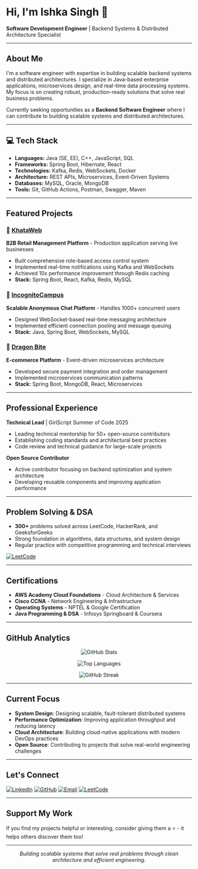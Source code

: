 # Hi, I'm Ishka Singh 👋

**Software Development Engineer** | Backend Systems & Distributed Architecture Specialist

---

## About Me

I'm a software engineer with expertise in building scalable backend systems and distributed architectures. I specialize in Java-based enterprise applications, microservices design, and real-time data processing systems. My focus is on creating robust, production-ready solutions that solve real business problems.

Currently seeking opportunities as a **Backend Software Engineer** where I can contribute to building scalable systems and distributed architectures.

---
## 💻 Tech Stack

- **Languages:** Java (SE, EE), C++, JavaScript, SQL  
- **Frameworks:** Spring Boot, Hibernate, React  
- **Technologies:** Kafka, Redis, WebSockets, Docker  
- **Architecture:** REST APIs, Microservices, Event-Driven Systems  
- **Databases:** MySQL, Oracle, MongoDB  
- **Tools:** Git, GitHub Actions, Postman, Swagger, Maven
---

## Featured Projects

### 🏢 [KhataWeb](https://github.com/ishkasingh/Khata-web)
**B2B Retail Management Platform** - Production application serving live businesses
- Built comprehensive role-based access control system
- Implemented real-time notifications using Kafka and WebSockets
- Achieved 10x performance improvement through Redis caching
- **Stack:** Spring Boot, React, Kafka, Redis, MySQL

### 💬 [IncognitoCampus](https://github.com/ishkasingh/IncognitoCampus-Backend) 
**Scalable Anonymous Chat Platform** - Handles 1000+ concurrent users
- Designed WebSocket-based real-time messaging architecture
- Implemented efficient connection pooling and message queuing
- **Stack:** Java, Spring Boot, WebSockets, MySQL

### 🛒 [Dragon Bite](https://github.com/ishkasingh/Dragon-Bite)
**E-commerce Platform** - Event-driven microservices architecture
- Developed secure payment integration and order management
- Implemented microservices communication patterns
- **Stack:** Spring Boot, MongoDB, React, Microservices

---

## Professional Experience

**Technical Lead** | GirlScript Summer of Code 2025  
- Leading technical mentorship for 50+ open-source contributors
- Establishing coding standards and architectural best practices
- Code review and technical guidance for large-scale projects

**Open Source Contributor**  
- Active contributor focusing on backend optimization and system architecture
- Developing reusable components and improving application performance

---

## Problem Solving & DSA

- **300+** problems solved across LeetCode, HackerRank, and GeeksforGeeks
- Strong foundation in algorithms, data structures, and system design
- Regular practice with competitive programming and technical interviews

[![LeetCode](https://img.shields.io/badge/LeetCode-ishkasingh-orange)](https://leetcode.com/u/ishkasingh/)

---

## Certifications

- **AWS Academy Cloud Foundations** - Cloud Architecture & Services
- **Cisco CCNA** - Network Engineering & Infrastructure  
- **Operating Systems** - NPTEL & Google Certification
- **Java Programming & DSA** - Infosys Springboard & Coursera

---

## GitHub Analytics

<div align="center">
  
![GitHub Stats](https://github-readme-stats.vercel.app/api?username=ishkasingh&show_icons=true&theme=tokyonight&hide_border=true&count_private=true)

![Top Languages](https://github-readme-stats.vercel.app/api/top-langs/?username=ishkasingh&layout=compact&theme=tokyonight&hide_border=true)

![GitHub Streak](https://streak-stats.demolab.com/?user=ishkasingh&theme=tokyonight&hide_border=true)

</div>

---

## Current Focus

- **System Design**: Designing scalable, fault-tolerant distributed systems
- **Performance Optimization**: Improving application throughput and reducing latency
- **Cloud Architecture**: Building cloud-native applications with modern DevOps practices
- **Open Source**: Contributing to projects that solve real-world engineering challenges

---

## Let's Connect

[![LinkedIn](https://img.shields.io/badge/LinkedIn-Ishka_Singh-blue?style=flat-square&logo=linkedin)](https://www.linkedin.com/in/ishka-singh-70a558246)
[![GitHub](https://img.shields.io/badge/GitHub-ishkasingh-black?style=flat-square&logo=github)](https://github.com/ishkasingh)
[![Email](https://img.shields.io/badge/Email-ishka14singh@gmail.com-red?style=flat-square&logo=gmail)](mailto:ishka14singh@gmail.com)
[![LeetCode](https://img.shields.io/badge/LeetCode-ishkasingh-orange?style=flat-square&logo=leetcode)](https://leetcode.com/u/ishkasingh/)

---

## Support My Work

If you find my projects helpful or interesting, consider giving them a ⭐️ - it helps others discover them too!

---

<div align="center">
  <i>Building scalable systems that solve real problems through clean architecture and efficient engineering.</i>
</div>
